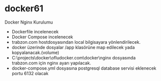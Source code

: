 # docker61

Docker Nginx Kurulumu 
- Dockerfile incelenecek 
- Docker Compose incelenecek
- trabzon.com hostdosyasından local bilgisayara yönlendirilecek.
- docker üzerinde dosyalar /app klasörüne map edilecek yada kopyalanacak.(volume)
- C:\projects\docker\ofludocker.com\docker\nginx dosyasında trabzon.com için nginx ayarı yapılacak.
- docker-compose.yml dosyasına postgresql database servisi eklenecek portu 6132 olacak
